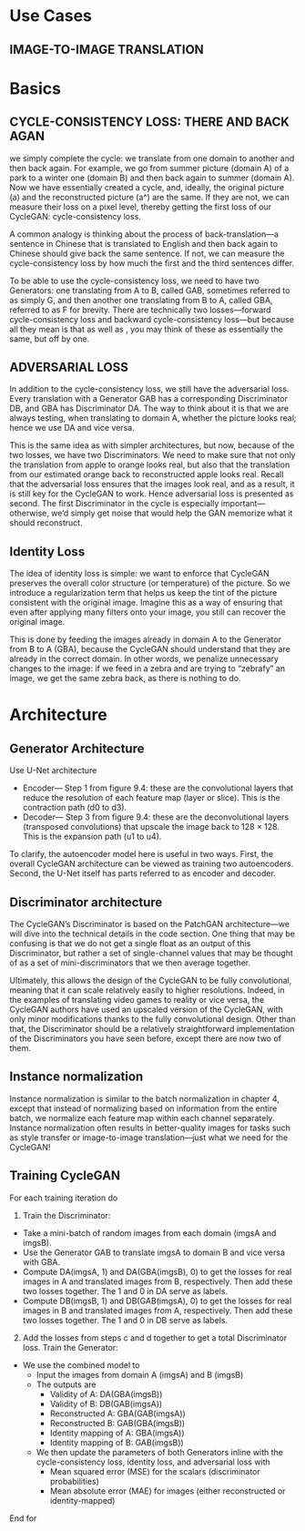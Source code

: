 
# Use Cases
## IMAGE-TO-IMAGE TRANSLATION

# Basics
## CYCLE-CONSISTENCY LOSS: THERE AND BACK AGAN
we simply complete the cycle: we translate from one domain to another and then back again. For example, we go from summer picture (domain A) of a park to a winter one (domain B) and then back again to summer (domain A). Now we have essentially created a cycle, and, ideally, the original picture (a) and the reconstructed picture (a^) are the same. If they are not, we can measure their loss on a pixel level, thereby getting the first loss of our CycleGAN: cycle-consistency loss.

A common analogy is thinking about the process of back-translation—a sentence in Chinese that is translated to English and then back again to Chinese should give back the same sentence. If not, we can measure the cycle-consistency loss by how much the first and the third sentences differ.

To be able to use the cycle-consistency loss, we need to have two Generators: one translating from A to B, called GAB, sometimes referred to as simply G, and then another one translating from B to A, called GBA, referred to as F for brevity. There are technically two losses—forward cycle-consistency loss and backward cycle-consistency loss—but because all they mean is that  as well as , you may think of these as essentially the same, but off by one.

## ADVERSARIAL LOSS
In addition to the cycle-consistency loss, we still have the adversarial loss. Every translation with a Generator GAB has a corresponding Discriminator DB, and GBA has Discriminator DA. The way to think about it is that we are always testing, when translating to domain A, whether the picture looks real; hence we use DA and vice versa.

This is the same idea as with simpler architectures, but now, because of the two losses, we have two Discriminators. We need to make sure that not only the translation from apple to orange looks real, but also that the translation from our estimated orange back to reconstructed apple looks real. Recall that the adversarial loss ensures that the images look real, and as a result, it is still key for the CycleGAN to work. Hence adversarial loss is presented as second. The first Discriminator in the cycle is especially important—otherwise, we’d simply get noise that would help the GAN memorize what it should reconstruct.

## Identity Loss
The idea of identity loss is simple: we want to enforce that CycleGAN preserves the overall color structure (or temperature) of the picture. So we introduce a regularization term that helps us keep the tint of the picture consistent with the original image. Imagine this as a way of ensuring that even after applying many filters onto your image, you still can recover the original image.

This is done by feeding the images already in domain A to the Generator from B to A (GBA), because the CycleGAN should understand that they are already in the correct domain. In other words, we penalize unnecessary changes to the image: if we feed in a zebra and are trying to “zebrafy” an image, we get the same zebra back, as there is nothing to do.

# Architecture
## Generator Architecture
Use U-Net architecture
- Encoder— Step 1 from figure 9.4: these are the convolutional layers that reduce the resolution of each feature map (layer or slice). This is the contraction path (d0 to d3).
- Decoder— Step 3 from figure 9.4: these are the deconvolutional layers (transposed convolutions) that upscale the image back to 128 × 128. This is the expansion path (u1 to u4).

To clarify, the autoencoder model here is useful in two ways. First, the overall CycleGAN architecture can be viewed as training two autoencoders. Second, the U-Net itself has parts referred to as encoder and decoder.

## Discriminator architecture

The CycleGAN’s Discriminator is based on the PatchGAN architecture—we will dive into the technical details in the code section. One thing that may be confusing is that we do not get a single float as an output of this Discriminator, but rather a set of single-channel values that may be thought of as a set of mini-discriminators that we then average together.

Ultimately, this allows the design of the CycleGAN to be fully convolutional, meaning that it can scale relatively easily to higher resolutions. Indeed, in the examples of translating video games to reality or vice versa, the CycleGAN authors have used an upscaled version of the CycleGAN, with only minor modifications thanks to the fully convolutional design. Other than that, the Discriminator should be a relatively straightforward implementation of the Discriminators you have seen before, except there are now two of them.

## Instance normalization
Instance normalization is similar to the batch normalization in chapter 4, except that instead of normalizing based on information from the entire batch, we normalize each feature map within each channel separately. Instance normalization often results in better-quality images for tasks such as style transfer or image-to-image translation—just what we need for the CycleGAN!

## Training CycleGAN

For each training iteration do
1. Train the Discriminator:
- Take a mini-batch of random images from each domain (imgsA and imgsB).
- Use the Generator GAB to translate imgsA to domain B and vice versa with GBA.
- Compute DA(imgsA, 1) and DA(GBA(imgsB), 0) to get the losses for real images in A and translated images from B, respectively. Then add these two losses together. The 1 and 0 in DA serve as labels.
- Compute DB(imgsB, 1) and DB(GAB(imgsA), 0) to get the losses for real images in B and translated images from A, respectively. Then add these two losses together. The 1 and 0 in DB serve as labels.
2. Add the losses from steps c and d together to get a total Discriminator loss. Train the Generator:
- We use the combined model to
  - Input the images from domain A (imgsA) and B (imgsB)
  - The outputs are
    - Validity of A: DA(GBA(imgsB))
    - Validity of B: DB(GAB(imgsA))
    - Reconstructed A: GBA(GAB(imgsA))
    - Reconstructed B: GAB(GBA(imgsB))
    - Identity mapping of A: GBA(imgsA))
    - Identity mapping of B: GAB(imgsB))
  - We then update the parameters of both Generators inline with the cycle-consistency loss, identity loss, and adversarial loss with
    - Mean squared error (MSE) for the scalars (discriminator probabilities)
    - Mean absolute error (MAE) for images (either reconstructed or identity-mapped)

End for
